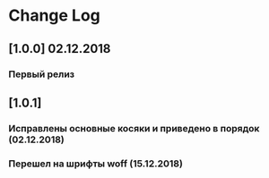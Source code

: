 # Change Log

## [1.0.0] 02.12.2018
### Первый релиз

## [1.0.1]
### Исправлены основные косяки и приведено в порядок (02.12.2018)
### Перешел на шрифты woff (15.12.2018)
